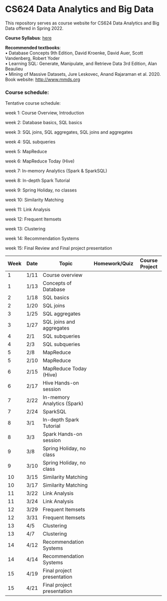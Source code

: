 # CS624 Data Analytics and Big Data

This repository serves as course website for CS624 Data Analytics and Big Data offered in Spring 2022. 

**Course Syllabus**: [here](https://github.com/fengjiaowang7/CS624_spring2022/blob/main/CS624_spring2022_syllabus.pdf)

**Recommended textbooks**:  
• Database Concepts 9th Edition, David Kroenke, David Auer, Scott Vandenberg, Robert Yoder  
• Learning SQL: Generate, Manipulate, and Retrieve Data 3rd Edition, Alan Beaulieu   
• Mining of Massive Datasets, Jure Leskovec, Anand Rajaraman et al. 2020. Book website: http://www.mmds.org  

### Course schedule:

Tentative course schedule:

week 1: Course Overview, Introduction 

week 2: Database basics, SQL basics 

week 3: SQL joins, SQL aggregates, SQL joins and aggregates 

week 4: SQL subqueries 

week 5: MapReduce 

week 6: MapReduce Today (Hive) 

week 7: In-memory Analytics (Spark \& SparkSQL)

week 8: In-depth Spark Tutorial 

week 9: Spring Holiday, no classes

week 10: Similarity Matching 

week 11:  Link Analysis

week 12:  Frequent Itemsets

week 13:  Clustering

week 14: Recommendation Systems

week 15:  Final Review and Final project presentation

 Week                   | Date |Topic                                                       | Homework/Quiz | Course Project                            
 ---------------------- |  ------------------------------------------------------------ | ------------------------------------------------------------ | -------------------------------- | -------------------------------- 
1      | 1/11 | Course overview |                                  | 
1      | 1/13 | Concepts of Database |                                  |
2      | 1/18 | SQL basics |                                  |
2      | 1/20 | SQL joins |                                  |
3      | 1/25 | SQL aggregates |                                  |
3      | 1/27 | SQL joins and aggregates  |                                  |
4      | 2/1 | SQL subqueries |                                  |
4      | 2/3 | SQL subqueries |                                  |
5      | 2/8 | MapReduce |                                  |
5      | 2/10 | MapReduce |                                  |
6      | 2/15 | MapReduce Today (Hive) |                                  |
6      | 2/17 | Hive Hands-on session |                                  |
7      | 2/22 | In-memory Analytics (Spark) |                                  |
7      | 2/24 | SparkSQL |                                  |
8      | 3/1 | In-depth Spark Tutorial |                                  |
8      | 3/3 | Spark Hands-on session |                                  |
9      | 3/8 | Spring Holiday, no class |                                  |
9      | 3/10 | Spring Holiday, no class |                                  |
10      | 3/15 | Similarity Matching |                                  |
10      | 3/17 | Similarity Matching |                                  |
11      | 3/22 | Link Analysis |                                  |
11      | 3/24 | Link Analysis |                                  |
12      | 3/29 | Frequent Itemsets |                                  |
12      | 3/31 | Frequent Itemsets |                                  |
13      | 4/5 | Clustering |                                  |
13      | 4/7 | Clustering |                                  |
14      | 4/12 | Recommendation Systems |                                  |
14      | 4/14 | Recommendation Systems |                                  |
15      | 4/19 | Final project presentation |                                  |
15      | 4/21 | Final project presentation |                                  |

